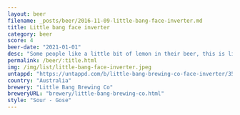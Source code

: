 ```yaml
---
layout: beer
filename: _posts/beer/2016-11-09-little-bang-face-inverter.md
title: Little bang face inverter
category: beer
score: 4
beer-date: "2021-01-01"
desc: "Some people like a little bit of lemon in their beer, this is like someone put a little bit of beer in a glass of lemon. As a beer lover, it’s not really to my taste"
permalink: /beer/:title.html
img: /img/list/little-bang-face-inverter.jpeg
untappd: "https://untappd.com/b/little-bang-brewing-co-face-inverter/3530025"
country: "Australia"
brewery: "Little Bang Brewing Co"
breweryURL: "brewery/little-bang-brewing-co.html"
style: "Sour - Gose"
---
```


